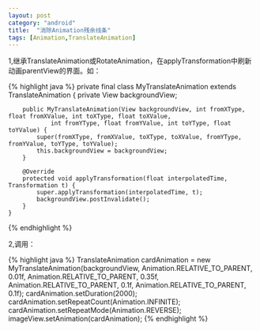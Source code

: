 ```yaml
---
layout: post
category: "android"
title:  "消除Animation残余线条"
tags: [Animation,TranslateAnimation]
---
```

1,继承TranslateAnimation或RotateAnimation，在applyTransformation中刷新动画parentView的界面。如：

{% highlight java %}
private final class MyTranslateAnimation extends TranslateAnimation {
        private View backgroundView;

        public MyTranslateAnimation(View backgroundView, int fromXType, float fromXValue, int toXType, float toXValue,
                int fromYType, float fromYValue, int toYType, float toYValue) {
            super(fromXType, fromXValue, toXType, toXValue, fromYType, fromYValue, toYType, toYValue);
            this.backgroundView = backgroundView;
        }

        @Override
        protected void applyTransformation(float interpolatedTime, Transformation t) {
            super.applyTransformation(interpolatedTime, t);
            backgroundView.postInvalidate();
        }
    }
{% endhighlight %}

2,调用：

{% highlight java %}
TranslateAnimation cardAnimation = new MyTranslateAnimation(backgroundView, Animation.RELATIVE_TO_PARENT, 0.01f,
                Animation.RELATIVE_TO_PARENT, 0.35f, Animation.RELATIVE_TO_PARENT, 0.1f, Animation.RELATIVE_TO_PARENT,
                0.1f);
cardAnimation.setDuration(2000);
cardAnimation.setRepeatCount(Animation.INFINITE);
cardAnimation.setRepeatMode(Animation.REVERSE);
imageView.setAnimation(cardAnimation);
{% endhighlight %}
